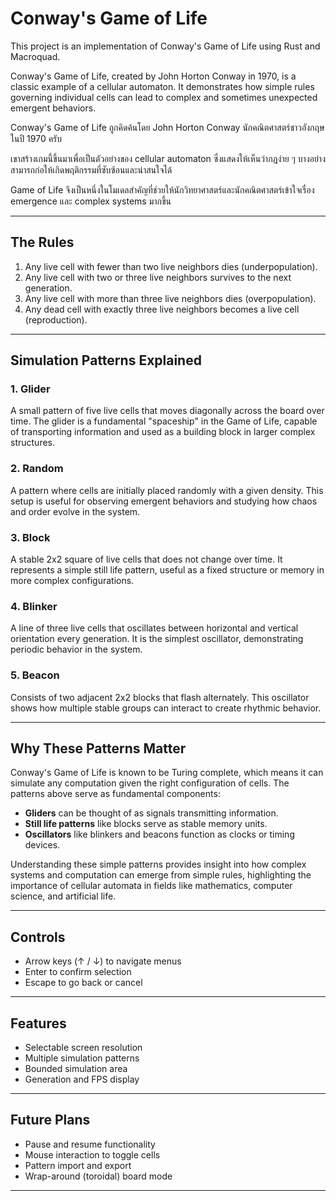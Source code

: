# Conway's Game of Life

This project is an implementation of Conway's Game of Life using Rust and Macroquad.

Conway's Game of Life, created by John Horton Conway in 1970, is a classic example of a cellular automaton. It demonstrates how simple rules governing individual cells can lead to complex and sometimes unexpected emergent behaviors.

Conway's Game of Life ถูกคิดค้นโดย John Horton Conway นักคณิตศาสตร์ชาวอังกฤษในปี 1970 ครับ

เขาสร้างเกมนี้ขึ้นมาเพื่อเป็นตัวอย่างของ cellular automaton ซึ่งแสดงให้เห็นว่ากฎง่าย ๆ บางอย่างสามารถก่อให้เกิดพฤติกรรมที่ซับซ้อนและน่าสนใจได้

Game of Life จึงเป็นหนึ่งในโมเดลสำคัญที่ช่วยให้นักวิทยาศาสตร์และนักคณิตศาสตร์เข้าใจเรื่อง emergence และ complex systems มากขึ้น

---

## The Rules

1. Any live cell with fewer than two live neighbors dies (underpopulation).  
2. Any live cell with two or three live neighbors survives to the next generation.  
3. Any live cell with more than three live neighbors dies (overpopulation).  
4. Any dead cell with exactly three live neighbors becomes a live cell (reproduction).

---

## Simulation Patterns Explained

### 1. Glider  
A small pattern of five live cells that moves diagonally across the board over time. The glider is a fundamental "spaceship" in the Game of Life, capable of transporting information and used as a building block in larger complex structures.

### 2. Random  
A pattern where cells are initially placed randomly with a given density. This setup is useful for observing emergent behaviors and studying how chaos and order evolve in the system.

### 3. Block  
A stable 2x2 square of live cells that does not change over time. It represents a simple still life pattern, useful as a fixed structure or memory in more complex configurations.

### 4. Blinker  
A line of three live cells that oscillates between horizontal and vertical orientation every generation. It is the simplest oscillator, demonstrating periodic behavior in the system.

### 5. Beacon  
Consists of two adjacent 2x2 blocks that flash alternately. This oscillator shows how multiple stable groups can interact to create rhythmic behavior.

---

## Why These Patterns Matter

Conway's Game of Life is known to be Turing complete, which means it can simulate any computation given the right configuration of cells. The patterns above serve as fundamental components:

- **Gliders** can be thought of as signals transmitting information.  
- **Still life patterns** like blocks serve as stable memory units.  
- **Oscillators** like blinkers and beacons function as clocks or timing devices.

Understanding these simple patterns provides insight into how complex systems and computation can emerge from simple rules, highlighting the importance of cellular automata in fields like mathematics, computer science, and artificial life.

---

## Controls

- Arrow keys (↑ / ↓) to navigate menus  
- Enter to confirm selection  
- Escape to go back or cancel

---

## Features

- Selectable screen resolution  
- Multiple simulation patterns  
- Bounded simulation area  
- Generation and FPS display  

---

## Future Plans

- Pause and resume functionality  
- Mouse interaction to toggle cells  
- Pattern import and export  
- Wrap-around (toroidal) board mode  

---